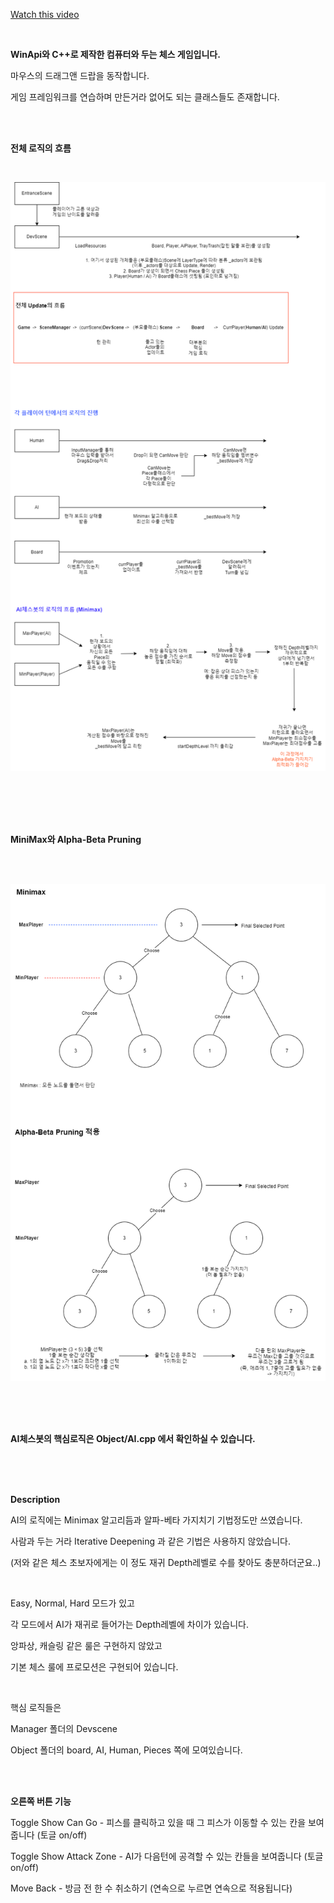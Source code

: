 [Watch this video](https://www.youtube.com/watch?v=yIgvB6UW17A)

<br>


**WinApi와 C++로 제작한 컴퓨터와 두는 체스 게임입니다.**

마우스의 드래그앤 드랍을 동작합니다.

게임 프레임워크를 연습하며 만든거라 없어도 되는 클래스들도 존재합니다.

<br>

<br>

**전체 로직의 흐름**

<br>

![전체 로직](./Chess전체그림.png)

<br>

<br>

<br>

<br>

**MiniMax와 Alpha-Beta Pruning**

<br>

<br>

![minimax](./Alpha-beta.png)

<br>

<br>

<br>

**AI체스봇의 핵심로직은 Object/AI.cpp 에서 확인하실 수 있습니다.**

<br>

<br>

<br>

**Description**

AI의 로직에는 Minimax 알고리듬과 알파-베타 가지치기 기법정도만 쓰였습니다.

사람과 두는 거라 Iterative Deepening 과 같은 기법은 사용하지 않았습니다.

(저와 같은 체스 초보자에게는 이 정도 재귀 Depth레벨로 수를 찾아도 충분하더군요..)

<br>

Easy, Normal, Hard 모드가 있고

각 모드에서 AI가 재귀로 들어가는 Depth레벨에 차이가 있습니다.

앙파상, 캐슬링 같은 룰은 구현하지 않았고

기본 체스 룰에 프로모션은 구현되어 있습니다.

<br>

핵심 로직들은

Manager 폴더의 Devscene  

Object 폴더의 board, AI, Human, Pieces 쪽에 모여있습니다.

<br>
<br>
  

**오른쪽 버튼 기능**

Toggle Show Can Go - 피스를 클릭하고 있을 때 그 피스가 이동할 수 있는 칸을 보여줍니다 (토글 on/off)

Toggle Show Attack Zone - AI가 다음턴에 공격할 수 있는 칸들을 보여줍니다 (토글 on/off)

Move Back - 방금 전 한 수 취소하기 (연속으로 누르면 연속으로 적용됩니다)

